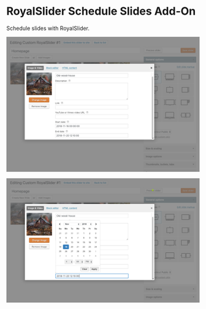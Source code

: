 # RoyalSlider Schedule Slides Add-On

Schedule slides with RoyalSlider.

![screenshot](/assets/screenshot-1.png)

![screenshot](/assets/screenshot-2.png)
